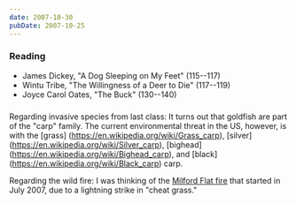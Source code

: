```yaml
---
date: 2007-10-30
pubDate: 2007-10-25
---
```


### Reading

* James Dickey, "A Dog Sleeping on My Feet" (115--117)
* Wintu Tribe, "The Willingness of a Deer to Die" (117--119)
* Joyce Carol Oates, "The Buck" (130--140)

###

Regarding invasive species from last class: It turns out that goldfish are part of the "carp" family. The current environmental threat in the US, however, is with the [grass] (https://en.wikipedia.org/wiki/Grass_carp), [silver] (https://en.wikipedia.org/wiki/Silver_carp), [bighead] (https://en.wikipedia.org/wiki/Bighead_carp), and [black] (https://en.wikipedia.org/wiki/Black_carp) carp.

Regarding the wild fire: I was thinking of the [Milford Flat fire](https://www.npr.org/2007/07/09/11826471/deadly-wildfires-blacken-western-states) that started in July 2007, due to a lightning strike in "cheat grass."
